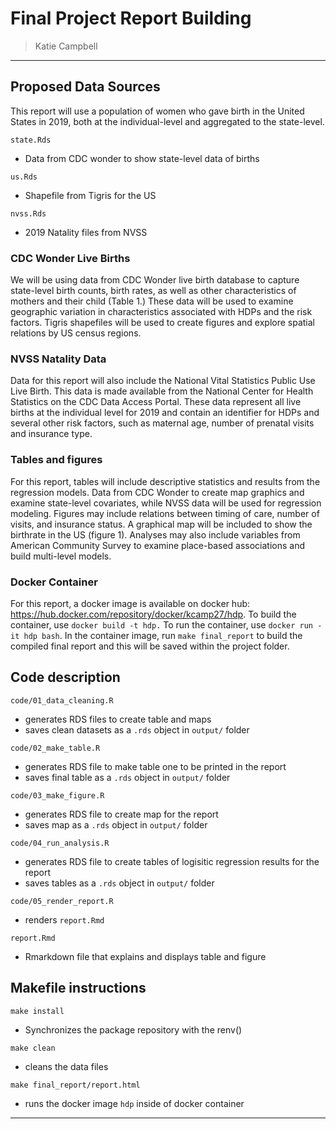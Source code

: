 # Final Project Report Building

> Katie Campbell

------------------------------------------------------------------------

## Proposed Data Sources
This report will use a population of women who gave birth in the United States in 2019, both at the individual-level and aggregated to the state-level.

`state.Rds`
- Data from CDC wonder to show state-level data of births

`us.Rds`
- Shapefile from Tigris for the US

`nvss.Rds` 
- 2019 Natality files from NVSS

### CDC Wonder Live Births
We will be using data from CDC Wonder live birth database to capture state-level birth counts, birth rates, as well as other characteristics of mothers and their child (Table 1.) These data will be used to examine geographic variation in characteristics associated with HDPs and the risk factors. Tigris shapefiles will be used to create figures and explore spatial relations by US census regions.

### NVSS Natality Data
Data for this report will also include the National Vital Statistics Public Use Live Birth. This data is made available from the National Center for Health Statistics on the CDC Data Access Portal. These data represent all live births at the individual level for 2019 and contain an identifier for HDPs and several other risk factors, such as maternal age, number of prenatal visits and insurance type.


### Tables and figures 
For this report, tables will include descriptive statistics and results from the regression models. Data from CDC Wonder to create map graphics and examine state-level covariates, while NVSS data will be used for regression modeling. Figures may include relations between timing of care, number of visits, and insurance status. A graphical map will be included to show the birthrate in the US (figure 1). Analyses may also include variables from American Community Survey to examine place-based associations and build multi-level models. 

### Docker Container
For this report, a docker image is available on docker hub: https://hub.docker.com/repository/docker/kcamp27/hdp. To build the container, use `docker build -t hdp.` To run the container, use `docker run -it hdp bash`. In the container image, run `make final_report` to build the compiled final report and this will be saved within the project folder. 

## Code description

`code/01_data_cleaning.R`

  - generates RDS files to create table and maps
  - saves clean datasets as a `.rds` object in `output/` folder

`code/02_make_table.R`

  - generates RDS file to make table one to be printed in the report
  - saves final table as a `.rds` object in `output/` folder

`code/03_make_figure.R`

  - generates RDS file to create map for the report
  - saves map as a `.rds` object in `output/` folder
  
`code/04_run_analysis.R`

  - generates RDS file to create tables of logisitic regression results for the report
  - saves tables as a `.rds` object in `output/` folder
  
`code/05_render_report.R`

  - renders `report.Rmd`

`report.Rmd`

  - Rmarkdown file that explains and displays table and figure
  
  
## Makefile instructions

`make install`
- Synchronizes the package repository with the renv()

`make clean`
- cleans the data files

`make final_report/report.html`
- runs the docker image `hdp` inside of docker container

------------------------------------------------------------------------



